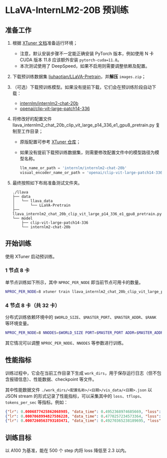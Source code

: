 # LLaVA-InternLM2-20B 预训练

## 准备工作

1. 根据 [XTuner 文档](https://github.com/InternLM/xtuner/tree/770bac38bc905794eb38e53de4f54f98e30a77dc?tab=readme-ov-file#installation)准备运行环境；
   - 注意，默认安装步骤不一定能正确安装 PyTorch 版本，例如使用 N 卡 CUDA 版本 11.8 应该额外安装 `pytorch-cuda=11.8`。
   - 本次测试使用了 DeepSpeed，如果不启用则需要调整依赖及配置。
2. 下载预训练数据集 [liuhaotian/LLaVA-Pretrain](https://huggingface.co/datasets/liuhaotian/LLaVA-Pretrain/tree/main)，并**解压** `images.zip`；
3. （可选）下载预训练模型。如果没有提前下载，它们会在预训练阶段自动下载：
   - [internlm/internlm2-chat-20b](https://huggingface.co/internlm/internlm2-chat-20b)
   - [openai/clip-vit-large-patch14-336](https://huggingface.co/openai/clip-vit-large-patch14-336)
4. 将修改好的配置文件 llava_internlm2_chat_20b_clip_vit_large_p14_336_e1_gpu8_pretrain.py 复制至工作目录；
   - 原版配置可参考 [XTuner 仓库](https://github.com/InternLM/xtuner/blob/770bac38bc905794eb38e53de4f54f98e30a77dc/xtuner/configs/llava/internlm2_chat_20b_clip_vit_large_p14_336/pretrain/llava_internlm2_chat_20b_clip_vit_large_p14_336_e1_gpu8_pretrain.py)；
   - 如果没有提前下载预训练数据集，则需要修改配置文件中的模型路径为模型名称。

      ```python
      llm_name_or_path = 'internlm/internlm2-chat-20b'
      visual_encoder_name_or_path = 'openai/clip-vit-large-patch14-336'
      ```

5. 最终按照如下布局准备测试文件夹。

   ```text
   ./llava
   ├── data
   │   └── llava_data
   │       └── LLaVA-Pretrain
   ├── llava_internlm2_chat_20b_clip_vit_large_p14_336_e1_gpu8_pretrain.py
   └── model
       ├── clip-vit-large-patch14-336
       └── internlm2-chat-20b
   ```

## 开始训练

使用 XTuner 启动预训练。

### 1 节点 8 卡

单节点训练如下所示，其中 `NPROC_PER_NODE` 即当前节点可用卡的数量。

```bash
NPROC_PER_NODE=8 xtuner train llava_internlm2_chat_20b_clip_vit_large_p14_336_e1_gpu8_pretrain.py --deepspeed deepspeed_zero2
```

### 4 节点 8 卡（共 32 卡）

分布式训练依赖环境中的 `$WORLD_SIZE`、`$MASTER_PORT`、`$MASTER_ADDR`、`$RANK` 等环境变量。

```bash
NPROC_PER_NODE=8 NNODES=$WORLD_SIZE PORT=$MASTER_PORT ADDR=$MASTER_ADDR NODE_RANK=$RANK xtuner train llava_internlm2_chat_20b_clip_vit_large_p14_336_e1_gpu8_pretrain.py --deepspeed deepspeed_zero2
```

其它情况可以调整 `NPROC_PER_NODE`、`NNODES` 等参数进行训练。

## 性能指标

训练过程中，它会在当前工作目录下生成 `work_dirs`，用于保存运行日志（但不包含报错信息）、性能数据、checkpoint 等文件。

其中性能数据文件 `./work_dirs/<配置名称>/<日期>/vis_data/<日期>.json` 以 JSON stream 的形式记录了性能指标，可以采集其中的 `loss`、`tflops`、`tokens_per_sec` 等指标。例如：

```json
{"lr": 0.0006877425862068985, "data_time": 0.4952368974685669, "loss": 2.6702206134796143, "time": 14.25826325416565, "tflops": 19.10478222297824, "tokens_per_sec": 107.58153684713727, "iter": 360, "memory": 49335, "step": 360}
{"lr": 0.0007068994827586228, "data_time": 0.4770257234573364, "loss": 2.719205904006958, "time": 14.272274851799011, "tflops": 21.366428213207822, "tokens_per_sec": 120.29798370142593, "iter": 370, "memory": 49335, "step": 370}
{"lr": 0.0007260563793103471, "data_time": 0.49270365238189695, "loss": 2.797193455696106, "time": 14.245970010757446, "tflops": 18.356761561585994, "tokens_per_sec": 103.37482784717935, "iter": 380, "memory": 49121, "step": 380}
```

## 训练目标

以 A100 为基准，能在 500 个 step 内将 loss 降低至 2.3 以内。
